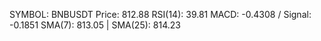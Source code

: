 SYMBOL: BNBUSDT
Price: 812.88
RSI(14): 39.81
MACD: -0.4308 / Signal: -0.1851
SMA(7): 813.05 | SMA(25): 814.23
